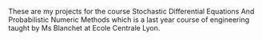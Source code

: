 These are my projects for the course Stochastic Differential Equations And Probabilistic Numeric Methods which is a last year course of engineering taught by Ms Blanchet at Ecole Centrale Lyon.

